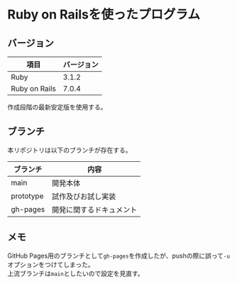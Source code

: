 # Ruby on Railsを使ったプログラム
## バージョン
|項目|バージョン|
|-|-|
|Ruby|3.1.2|
|Ruby on Rails|7.0.4|

作成段階の最新安定版を使用する。

## ブランチ
本リポジトリは以下のブランチが存在する。

|ブランチ|内容|
|-|-|
|main|開発本体|
|prototype|試作及びお試し実装|
|gh-pages|開発に関するドキュメント|

## メモ
GitHub Pages用のブランチとして`gh-pages`を作成したが、pushの際に誤って`-u`オプションをつけてしまった。  
上流ブランチは`main`としたいので設定を見直す。